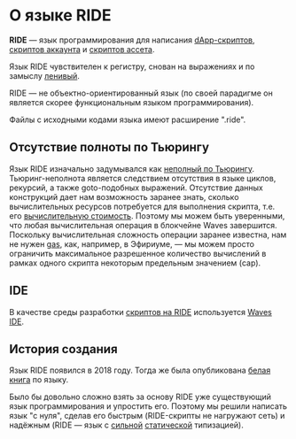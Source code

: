 # О языке RIDE

**RIDE** — язык программирования для написания [dApp-скриптов](/blockchain/dapp-script.md), [скриптов аккаунта](/blockchain/account-script.md) и [скриптов ассета](/blockchain/asset-script.md).

Язык RIDE чувствителен к регистру, снован на выражениях и по замыслу [ленивый](/ride/immutable-variables.md).

RIDE — не объектно-ориентированный язык (по своей парадигме он является скорее функциональным языком программирования).

Файлы с исходными кодами языка имеют расширение ".ride".

## Отсутствие полноты по Тьюрингу

Язык RIDE изначально задумывался как [неполный по Тьюрингу](https://ru.wikipedia.org/wiki/Полнота_по_Тьюрингу). Тьюринг-неполнота является следствием отсутствия в языке циклов, рекурсий, а также goto-подобных выражений. Отсутствие данных конструкций дает нам возможность заранее знать, сколько вычислительных ресурсов потребуется для выполнения скрипта, т.е. его [вычислительную стоимость](/ride/core-concepts/computational-cost.md). Поэтому мы можем быть уверенными, что любая вычислительная операция в блокчейне Waves завершится. Поскольку вычислительная сложность операции заранее известна, нам не нужен [gas](https://ethereum.stackexchange.com/questions/3/what-is-meant-by-the-term-gas), как, например, в Эфириуме, — мы можем просто ограничить максимальное разрешенное количество вычислений в рамках одного скрипта некоторым предельным значением (cap).

## IDE

В качестве среды разработки [скриптов на RIDE](/ride/ride-script.md) используется [Waves IDE](/developer-tools/waves-ide.md).

## История создания

Язык RIDE появился в 2018 году. Тогда же была опубликована [белая книга](https://wavesplatform.com/files/docs/white_paper_waves_smart_contracts.pdf) по языку.  

Было бы довольно сложно взять за основу RIDE уже существующий язык программирования и упростить его. Поэтому мы решили написать язык "с нуля", сделав его быстрым (RIDE-скрипты не нагружают сеть) и надёжным (RIDE — язык с [сильной](https://ru.wikipedia.org/wiki/Сильная_и_слабая_типизация) [статической](https://ru.wikipedia.org/wiki/Статическая_типизация) типизацией).